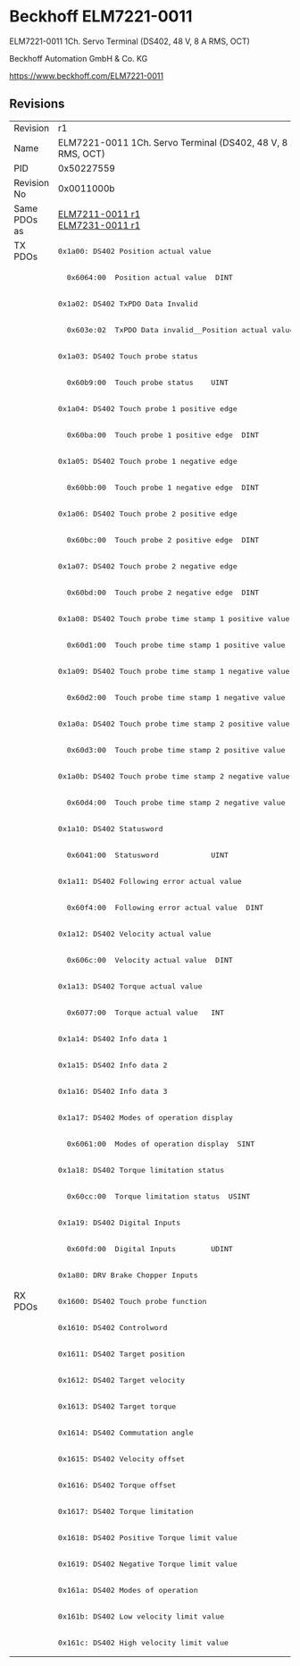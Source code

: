 # Beckhoff ELM7221-0011

ELM7221-0011 1Ch. Servo Terminal (DS402, 48 V, 8 A RMS, OCT)

Beckhoff Automation GmbH & Co. KG

https://www.beckhoff.com/ELM7221-0011

## Revisions
<table>
<tr >
<td>Revision</td>
<td><div class="foo">r1</div></td>
</tr>
<tr >
<td>Name</td>
<td><div class="foo">ELM7221-0011 1Ch. Servo Terminal (DS402, 48 V, 8 A RMS, OCT)</div></td>
</tr>
<tr >
<td>PID</td>
<td><div class="foo">0x50227559</div></td>
</tr>
<tr >
<td>Revision No</td>
<td>0x0011000b</td>
</tr>
<tr >
<td>Same PDOs as</td>
<td><a href="ELM7211-0011">ELM7211-0011 r1</a><br/><a href="ELM7231-0011">ELM7231-0011 r1</a></td>
</tr>
<tr class="txpdo pdosection">
<td rowspan=40 valign=top>TX PDOs</td>
<td><pre>0x1a00: DS402 Position actual value</pre></td>
<td></td>
</tr>
<tr class="txpdo">
<td><pre>  0x6064:00  Position actual value  DINT</pre></td>
</tr>
<tr class="txpdo pdosection">
<td><pre>0x1a02: DS402 TxPDO Data Invalid</pre></td>
</tr>
<tr class="txpdo">
<td><pre>  0x603e:02  TxPDO Data invalid__Position actual value  BOOL</pre></td>
</tr>
<tr class="txpdo pdosection">
<td><pre>0x1a03: DS402 Touch probe status</pre></td>
</tr>
<tr class="txpdo">
<td><pre>  0x60b9:00  Touch probe status    UINT</pre></td>
</tr>
<tr class="txpdo pdosection">
<td><pre>0x1a04: DS402 Touch probe 1 positive edge</pre></td>
</tr>
<tr class="txpdo">
<td><pre>  0x60ba:00  Touch probe 1 positive edge  DINT</pre></td>
</tr>
<tr class="txpdo pdosection">
<td><pre>0x1a05: DS402 Touch probe 1 negative edge</pre></td>
</tr>
<tr class="txpdo">
<td><pre>  0x60bb:00  Touch probe 1 negative edge  DINT</pre></td>
</tr>
<tr class="txpdo pdosection">
<td><pre>0x1a06: DS402 Touch probe 2 positive edge</pre></td>
</tr>
<tr class="txpdo">
<td><pre>  0x60bc:00  Touch probe 2 positive edge  DINT</pre></td>
</tr>
<tr class="txpdo pdosection">
<td><pre>0x1a07: DS402 Touch probe 2 negative edge</pre></td>
</tr>
<tr class="txpdo">
<td><pre>  0x60bd:00  Touch probe 2 negative edge  DINT</pre></td>
</tr>
<tr class="txpdo pdosection">
<td><pre>0x1a08: DS402 Touch probe time stamp 1 positive value</pre></td>
</tr>
<tr class="txpdo">
<td><pre>  0x60d1:00  Touch probe time stamp 1 positive value  UDINT</pre></td>
</tr>
<tr class="txpdo pdosection">
<td><pre>0x1a09: DS402 Touch probe time stamp 1 negative value</pre></td>
</tr>
<tr class="txpdo">
<td><pre>  0x60d2:00  Touch probe time stamp 1 negative value  UDINT</pre></td>
</tr>
<tr class="txpdo pdosection">
<td><pre>0x1a0a: DS402 Touch probe time stamp 2 positive value</pre></td>
</tr>
<tr class="txpdo">
<td><pre>  0x60d3:00  Touch probe time stamp 2 positive value  UDINT</pre></td>
</tr>
<tr class="txpdo pdosection">
<td><pre>0x1a0b: DS402 Touch probe time stamp 2 negative value</pre></td>
</tr>
<tr class="txpdo">
<td><pre>  0x60d4:00  Touch probe time stamp 2 negative value  UDINT</pre></td>
</tr>
<tr class="txpdo pdosection">
<td><pre>0x1a10: DS402 Statusword</pre></td>
</tr>
<tr class="txpdo">
<td><pre>  0x6041:00  Statusword            UINT</pre></td>
</tr>
<tr class="txpdo pdosection">
<td><pre>0x1a11: DS402 Following error actual value</pre></td>
</tr>
<tr class="txpdo">
<td><pre>  0x60f4:00  Following error actual value  DINT</pre></td>
</tr>
<tr class="txpdo pdosection">
<td><pre>0x1a12: DS402 Velocity actual value</pre></td>
</tr>
<tr class="txpdo">
<td><pre>  0x606c:00  Velocity actual value  DINT</pre></td>
</tr>
<tr class="txpdo pdosection">
<td><pre>0x1a13: DS402 Torque actual value</pre></td>
</tr>
<tr class="txpdo">
<td><pre>  0x6077:00  Torque actual value   INT</pre></td>
</tr>
<tr class="txpdo pdosection">
<td><pre>0x1a14: DS402 Info data 1</pre></td>
</tr>
<tr class="txpdo pdosection">
<td><pre>0x1a15: DS402 Info data 2</pre></td>
</tr>
<tr class="txpdo pdosection">
<td><pre>0x1a16: DS402 Info data 3</pre></td>
</tr>
<tr class="txpdo pdosection">
<td><pre>0x1a17: DS402 Modes of operation display</pre></td>
</tr>
<tr class="txpdo">
<td><pre>  0x6061:00  Modes of operation display  SINT</pre></td>
</tr>
<tr class="txpdo pdosection">
<td><pre>0x1a18: DS402 Torque limitation status</pre></td>
</tr>
<tr class="txpdo">
<td><pre>  0x60cc:00  Torque limitation status  USINT</pre></td>
</tr>
<tr class="txpdo pdosection">
<td><pre>0x1a19: DS402 Digital Inputs</pre></td>
</tr>
<tr class="txpdo">
<td><pre>  0x60fd:00  Digital Inputs        UDINT</pre></td>
</tr>
<tr class="txpdo pdosection">
<td><pre>0x1a80: DRV Brake Chopper Inputs</pre></td>
</tr>
<tr class="rxpdo pdosection">
<td rowspan=14 valign=top>RX PDOs</td>
<td><pre>0x1600: DS402 Touch probe function</pre></td>
<td></td>
</tr>
<tr class="rxpdo pdosection">
<td><pre>0x1610: DS402 Controlword</pre></td>
</tr>
<tr class="rxpdo pdosection">
<td><pre>0x1611: DS402 Target position</pre></td>
</tr>
<tr class="rxpdo pdosection">
<td><pre>0x1612: DS402 Target velocity</pre></td>
</tr>
<tr class="rxpdo pdosection">
<td><pre>0x1613: DS402 Target torque</pre></td>
</tr>
<tr class="rxpdo pdosection">
<td><pre>0x1614: DS402 Commutation angle</pre></td>
</tr>
<tr class="rxpdo pdosection">
<td><pre>0x1615: DS402 Velocity offset</pre></td>
</tr>
<tr class="rxpdo pdosection">
<td><pre>0x1616: DS402 Torque offset</pre></td>
</tr>
<tr class="rxpdo pdosection">
<td><pre>0x1617: DS402 Torque limitation</pre></td>
</tr>
<tr class="rxpdo pdosection">
<td><pre>0x1618: DS402 Positive Torque limit value</pre></td>
</tr>
<tr class="rxpdo pdosection">
<td><pre>0x1619: DS402 Negative Torque limit value</pre></td>
</tr>
<tr class="rxpdo pdosection">
<td><pre>0x161a: DS402 Modes of operation</pre></td>
</tr>
<tr class="rxpdo pdosection">
<td><pre>0x161b: DS402 Low velocity limit value</pre></td>
</tr>
<tr class="rxpdo pdosection">
<td><pre>0x161c: DS402 High velocity limit value</pre></td>
</tr>
</table>
